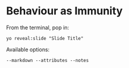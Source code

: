 
# Behaviour as Immunity

From the terminal, pop in:

  ```yo reveal:slide "Slide Title"```

Available options:

 ```--markdown --attributes --notes```
